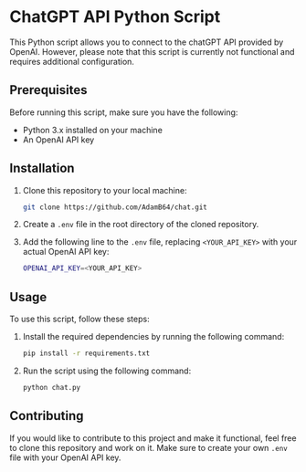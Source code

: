 # ChatGPT API Python Script

This Python script allows you to connect to the chatGPT API provided by OpenAI. However, please note that this script is currently not functional and requires additional configuration.

## Prerequisites

Before running this script, make sure you have the following:

- Python 3.x installed on your machine
- An OpenAI API key

## Installation

1. Clone this repository to your local machine:

    ```bash
    git clone https://github.com/AdamB64/chat.git
    ```

2. Create a `.env` file in the root directory of the cloned repository.

3. Add the following line to the `.env` file, replacing `<YOUR_API_KEY>` with your actual OpenAI API key:

    ```bash
    OPENAI_API_KEY=<YOUR_API_KEY>
    ```

## Usage

To use this script, follow these steps:

1. Install the required dependencies by running the following command:

    ```bash
    pip install -r requirements.txt
    ```

2. Run the script using the following command:

    ```bash
    python chat.py
    ```

## Contributing

If you would like to contribute to this project and make it functional, feel free to clone this repository and work on it. Make sure to create your own `.env` file with your OpenAI API key.